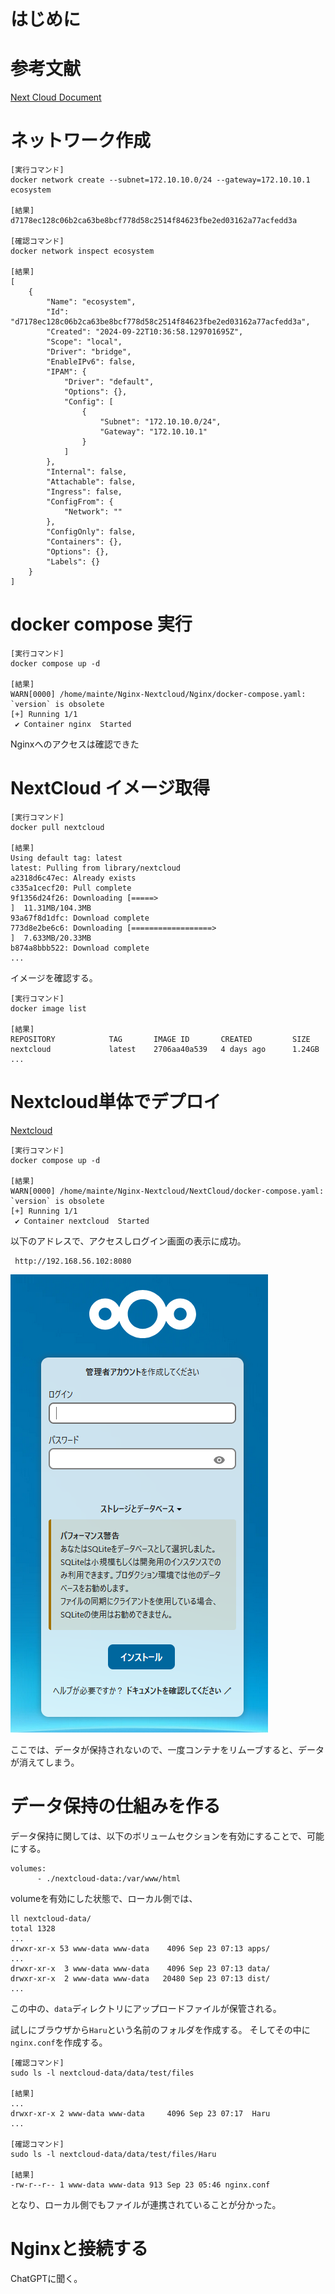 # はじめに

# 参考文献
[Next Cloud Document](https://docs.nextcloud.com/)

# ネットワーク作成

```
[実行コマンド]
docker network create --subnet=172.10.10.0/24 --gateway=172.10.10.1 ecosystem

[結果]
d7178ec128c06b2ca63be8bcf778d58c2514f84623fbe2ed03162a77acfedd3a

[確認コマンド]
docker network inspect ecosystem

[結果]
[
    {
        "Name": "ecosystem",
        "Id": "d7178ec128c06b2ca63be8bcf778d58c2514f84623fbe2ed03162a77acfedd3a",
        "Created": "2024-09-22T10:36:58.129701695Z",
        "Scope": "local",
        "Driver": "bridge",
        "EnableIPv6": false,
        "IPAM": {
            "Driver": "default",
            "Options": {},
            "Config": [
                {
                    "Subnet": "172.10.10.0/24",
                    "Gateway": "172.10.10.1"
                }
            ]
        },
        "Internal": false,
        "Attachable": false,
        "Ingress": false,
        "ConfigFrom": {
            "Network": ""
        },
        "ConfigOnly": false,
        "Containers": {},
        "Options": {},
        "Labels": {}
    }
]
```

# docker compose 実行

```
[実行コマンド]
docker compose up -d

[結果]
WARN[0000] /home/mainte/Nginx-Nextcloud/Nginx/docker-compose.yaml: `version` is obsolete 
[+] Running 1/1
 ✔ Container nginx  Started
 ```

Nginxへのアクセスは確認できた


# NextCloud イメージ取得

```
[実行コマンド]
docker pull nextcloud

[結果]
Using default tag: latest
latest: Pulling from library/nextcloud
a2318d6c47ec: Already exists 
c335a1cecf20: Pull complete 
9f1356d24f26: Downloading [=====>                                             ]  11.31MB/104.3MB
93a67f8d1dfc: Download complete 
773d8e2be6c6: Downloading [==================>                                ]  7.633MB/20.33MB
b874a8bbb522: Download complete 
...
```

イメージを確認する。

```
[実行コマンド]
docker image list

[結果]
REPOSITORY            TAG       IMAGE ID       CREATED         SIZE
nextcloud             latest    2706aa40a539   4 days ago      1.24GB
...
```

# Nextcloud単体でデプロイ

[Nextcloud](https://github.com/halchil/Nginx-Nextcloud/blob/main/NextCloud/docker-compose.yaml)

```
[実行コマンド]
docker compose up -d

[結果]
WARN[0000] /home/mainte/Nginx-Nextcloud/NextCloud/docker-compose.yaml: `version` is obsolete 
[+] Running 1/1
 ✔ Container nextcloud  Started
 ```

以下のアドレスで、アクセスしログイン画面の表示に成功。
```
 http://192.168.56.102:8080
 ```

![fig](/Img/img1.png)

ここでは、データが保持されないので、一度コンテナをリムーブすると、データが消えてしまう。

# データ保持の仕組みを作る

データ保持に関しては、以下のボリュームセクションを有効にすることで、可能にする。
```
volumes:
      - ./nextcloud-data:/var/www/html
```
volumeを有効にした状態で、ローカル側では、
```
ll nextcloud-data/
total 1328
...
drwxr-xr-x 53 www-data www-data    4096 Sep 23 07:13 apps/
...
drwxr-xr-x  3 www-data www-data    4096 Sep 23 07:13 data/
drwxr-xr-x  2 www-data www-data   20480 Sep 23 07:13 dist/
...

```

この中の、`data`ディレクトリにアップロードファイルが保管される。

試しにブラウザから`Haru`という名前のフォルダを作成する。
そしてその中に`nginx.conf`を作成する。

```
[確認コマンド]
sudo ls -l nextcloud-data/data/test/files

[結果]
...
drwxr-xr-x 2 www-data www-data     4096 Sep 23 07:17  Haru
...

[確認コマンド]
sudo ls -l nextcloud-data/data/test/files/Haru

[結果]
-rw-r--r-- 1 www-data www-data 913 Sep 23 05:46 nginx.conf
```
となり、ローカル側でもファイルが連携されていることが分かった。


# Nginxと接続する
ChatGPTに聞く。


